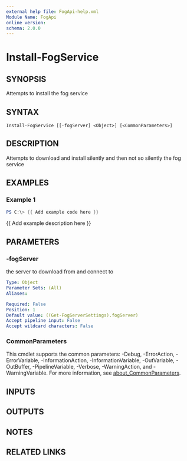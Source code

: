 ```yaml
---
external help file: FogApi-help.xml
Module Name: FogApi
online version:
schema: 2.0.0
---
```


# Install-FogService

## SYNOPSIS
Attempts to install the fog service

## SYNTAX

```
Install-FogService [[-fogServer] <Object>] [<CommonParameters>]
```

## DESCRIPTION
Attempts to download and install silently and then not so silently the fog service

## EXAMPLES

### Example 1
```powershell
PS C:\> {{ Add example code here }}
```

{{ Add example description here }}

## PARAMETERS

### -fogServer
the server to download from and connect to

```yaml
Type: Object
Parameter Sets: (All)
Aliases:

Required: False
Position: 1
Default value: ((Get-FogServerSettings).fogServer)
Accept pipeline input: False
Accept wildcard characters: False
```

### CommonParameters
This cmdlet supports the common parameters: -Debug, -ErrorAction, -ErrorVariable, -InformationAction, -InformationVariable, -OutVariable, -OutBuffer, -PipelineVariable, -Verbose, -WarningAction, and -WarningVariable. For more information, see [about_CommonParameters](http://go.microsoft.com/fwlink/?LinkID=113216).

## INPUTS

## OUTPUTS

## NOTES

## RELATED LINKS
